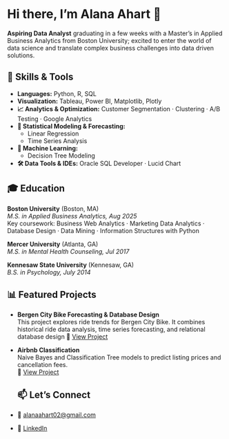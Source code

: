 # Hi there, I’m Alana Ahart 👋

**Aspiring Data Analyst** graduating in a few weeks with a Master’s in Applied Business Analytics from Boston University; excited to enter the world of data science and translate complex business challenges into data driven solutions.

## 🔧 Skills & Tools

- **Languages:** Python, R, SQL  
- **Visualization:** Tableau, Power BI, Matplotlib, Plotly
- **📈 Analytics & Optimization:** Customer Segmentation · Clustering · A/B Testing · Google Analytics   
- **📐 Statistical Modeling & Forecasting:**  
  - Linear Regression 
  - Time Series Analysis   
- **🤖 Machine Learning:**  
  - Decision Tree Modeling 
- **🛠 Data Tools & IDEs:** Oracle SQL Developer · Lucid Chart

## 🎓 Education

**Boston University** (Boston, MA)  
*M.S. in Applied Business Analytics, Aug 2025*  
Key coursework: Business Web Analytics · Marketing Data Analytics · Database Design · Data Mining · Information Structures with Python 

**Mercer University** (Atlanta, GA)  
*M.S. in Mental Health Counseling, Jul 2017*

**Kennesaw State University** (Kennesaw, GA)  
*B.S. in Psychology, July 2014*


## 📊 Featured Projects

- **Bergen City Bike Forecasting & Database Design**  
This project explores ride trends for Bergen City Bike. It combines historical ride data analysis, time series forecasting, and relational database design
  🔗 [View Project](https://github.com/alanaahart/bergen-city-bike-forecasting)

- **Airbnb Classification**  
  Naive Bayes and Classification Tree models to predict listing prices and cancellation fees.  
  🔗 [View Project](https://github.com/alanaahart/AD699-Naive-Bayes-Decision-Tree)  


  ## 📫 Let’s Connect

- 📧 alanaahart02@gmail.com 
- 🔗 [LinkedIn](https://www.linkedin.com/in/alanaahart/)


